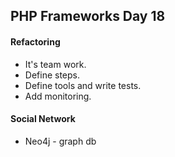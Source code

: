 PHP Frameworks Day 18
-

#### Refactoring

* It's team work.
* Define steps.
* Define tools and write tests.
* Add monitoring.

#### Social Network

* Neo4j - graph db
